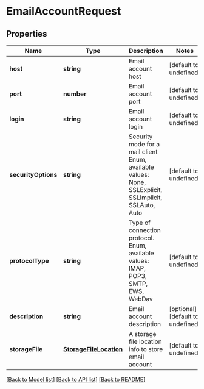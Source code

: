 
# EmailAccountRequest

## Properties
Name | Type | Description | Notes
------------ | ------------- | ------------- | -------------
**host** | **string** | Email account host              | [default to undefined]
**port** | **number** | Email account port              | [default to undefined]
**login** | **string** | Email account login              | [default to undefined]
**securityOptions** | **string** | Security mode for a mail client Enum, available values: None, SSLExplicit, SSLImplicit, SSLAuto, Auto | [default to undefined]
**protocolType** | **string** | Type of connection protocol. Enum, available values: IMAP, POP3, SMTP, EWS, WebDav | [default to undefined]
**description** | **string** | Email account description              | [optional] [default to undefined]
**storageFile** | [**StorageFileLocation**](StorageFileLocation.md) | A storage file location info to store email account              | [default to undefined]



[[Back to Model list]](README.md#documentation-for-models) [[Back to API list]](README.md#documentation-for-api-endpoints) [[Back to README]](README.md)
